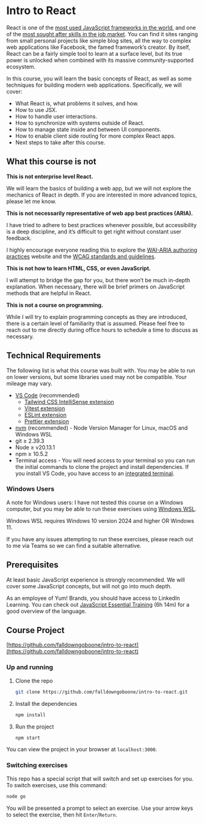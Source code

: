 # Intro to React

React is one of the [most used JavaScript frameworks in the world](https://trends.builtwith.com/javascript), and one of the [most sought after skills in the job market](https://www.linkedin.com/pulse/complete-react-developer-salary-guide-2024-ais-technolabs-w81ff/). You can find it sites ranging from small personal projects like simple blog sites, all the way to complex web applications like Facebook, the famed framework’s creator. By itself, React can be a fairly simple tool to learn at a surface level, but its true power is unlocked when combined with its massive community-supported ecosystem.

In this course, you will learn the basic concepts of React, as well as some techniques for building modern web applications. Specifically, we will cover:

- What React is, what problems it solves, and how.
- How to use JSX.
- How to handle user interactions.
- How to synchronize with systems outside of React.
- How to manage state inside and between UI components.
- How to enable client side routing for more complex React apps.
- Next steps to take after this course.

## What this course is not

**This is not enterprise level React.**
    
We will learn the basics of building a web app, but we will not explore the mechanics of React in depth. If you are interested in more advanced topics, please let me know.
    
**This is not necessarily representative of web app best practices (ARIA).**
    
I have tried to adhere to best practices whenever possible, but accessibility is a deep discipline, and it’s difficult to get right without constant user feedback.

I highly encourage everyone reading this to explore the [WAI-ARIA authoring practices](https://www.w3.org/WAI/ARIA/apg/) website and the [WCAG standards and guidelines](https://www.w3.org/WAI/standards-guidelines/wcag/).
    
**This is not how to learn HTML, CSS, or even JavaScript.**
    
I will attempt to bridge the gap for you, but there won’t be much in-depth explanation. When necessary, there will be brief primers on JavaScript methods that are helpful in React.
    
**This is not a course on programming.**
    
While I will try to explain programming concepts as they are introduced, there is a certain level of familiarity that is assumed. Please feel free to reach out to me directly during office hours to schedule a time to discuss as necessary.
    

## Technical Requirements

The following list is what this course was built with. You may be able to run on lower versions, but some libraries used may not be compatible. Your mileage may vary.

- [VS Code](https://code.visualstudio.com/) (recommended)
    - [Tailwind CSS IntelliSense extension](https://marketplace.visualstudio.com/items?itemName=bradlc.vscode-tailwindcss)
    - [Vitest extension](https://marketplace.visualstudio.com/items?itemName=vitest.explorer)
    - [ESLint extension](https://marketplace.visualstudio.com/items?itemName=dbaeumer.vscode-eslint)
    - [Prettier extension](https://marketplace.visualstudio.com/items?itemName=esbenp.prettier-vscode)
- [nvm](https://github.com/nvm-sh/nvm) (recommended) - Node Version Manager for Linux, macOS and Windows WSL
- git ≥ 2.39.3
- Node ≥ v20.13.1
- npm ≥ 10.5.2
- Terminal access - You will need access to your terminal so you can run the initial commands to clone the project and install dependencies. If you install VS Code, you have access to an [integrated terminal](https://code.visualstudio.com/docs/terminal/basics).

### Windows Users

A note for Windows users: I have not tested this course on a Windows computer, but you may be able to run these exercises using [Windows WSL](https://learn.microsoft.com/en-us/windows/wsl/install).

Windows WSL requires Windows 10 version 2024 and higher OR Windows 11.

If you have any issues attempting to run these exercises, please reach out to me via Teams so we can find a suitable alternative.

## Prerequisites

At least basic JavaScript experience is strongly recommended. We will cover some JavaScript concepts, but will not go into much depth.

As an employee of Yum! Brands, you should have access to LinkedIn Learning. You can check out [JavaScript Essential Training](https://www.linkedin.com/learning/javascript-essential-training) (6h 14m) for a good overview of the language.

## Course Project

[https://github.com/falldowngoboone/intro-to-react](https://github.com/falldowngoboone/intro-to-react)

### Up and running

1. Clone the repo
    
    ```bash
    git clone https://github.com/falldowngoboone/intro-to-react.git
    ```
    
2. Install the dependencies
    
    ```bash
    npm install
    ```
    
3. Run the project
    
    ```bash
    npm start
    ```
    

You can view the project in your browser at `localhost:3000`.

### Switching exercises

This repo has a special script that will switch and set up exercises for you. To switch exercises, use this command:

```bash
node go
```

You will be presented a prompt to select an exercise. Use your arrow keys to select the exercise, then hit `Enter`/`Return`.